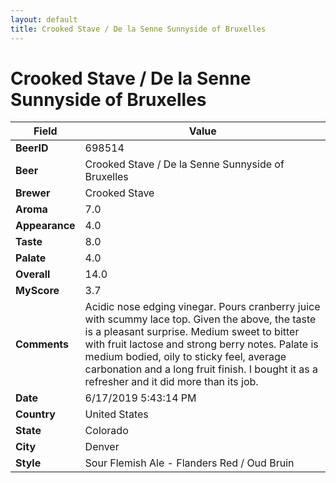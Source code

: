 ```yaml
---
layout: default
title: Crooked Stave / De la Senne Sunnyside of Bruxelles
---
```


# Crooked Stave / De la Senne Sunnyside of Bruxelles

| Field         | Value     |
|---------------|-----------|
| **BeerID** | 698514 |
| **Beer** | Crooked Stave / De la Senne Sunnyside of Bruxelles |
| **Brewer** | Crooked Stave |
| **Aroma** | 7.0 |
| **Appearance** | 4.0 |
| **Taste** | 8.0 |
| **Palate** | 4.0 |
| **Overall** | 14.0 |
| **MyScore** | 3.7 |
| **Comments** | Acidic nose edging vinegar. Pours cranberry juice with scummy lace top. Given the above, the taste is a pleasant surprise. Medium sweet to bitter with fruit lactose and strong berry notes. Palate is medium bodied, oily to sticky feel, average carbonation and a long fruit finish. I bought it as a refresher and it did more than its job. |
| **Date** | 6/17/2019 5:43:14 PM |
| **Country** | United States |
| **State** | Colorado |
| **City** | Denver |
| **Style** | Sour Flemish Ale - Flanders Red / Oud Bruin |
